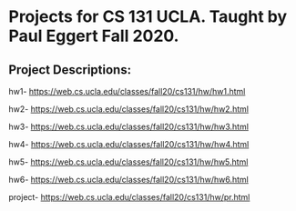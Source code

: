 # Projects for CS 131 UCLA. Taught by Paul Eggert Fall 2020.

## Project Descriptions:

hw1- https://web.cs.ucla.edu/classes/fall20/cs131/hw/hw1.html

hw2- https://web.cs.ucla.edu/classes/fall20/cs131/hw/hw2.html

hw3- https://web.cs.ucla.edu/classes/fall20/cs131/hw/hw3.html

hw4- https://web.cs.ucla.edu/classes/fall20/cs131/hw/hw4.html

hw5- https://web.cs.ucla.edu/classes/fall20/cs131/hw/hw5.html

hw6- https://web.cs.ucla.edu/classes/fall20/cs131/hw/hw6.html

project- https://web.cs.ucla.edu/classes/fall20/cs131/hw/pr.html

